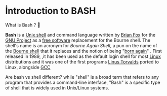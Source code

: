 # **İntroduction to BASH**
What is Bash ? :thinking:

**Bash** is a [Unix shell](https://en.wikipedia.org/wiki/Unix_shell "Unix shell") and command language written by 
[Brian Fox](https://en.wikipedia.org/wiki/Brian_Fox_(computer_programmer) "Brian Fox (computer programmer)") for the [GNU Project](https://en.wikipedia.org/wiki/GNU_Project "GNU Project") as a [free software](https://en.wikipedia.org/wiki/Free_software "Free software") replacement for the Bourne shell. The shell's name is an acronym for _Bourne Again Shell_, a pun on the name of the [Bourne shell](https://en.wikipedia.org/wiki/Bourne_shell "Bourne shell") that it replaces and the notion of being "[born again](https://en.wikipedia.org/wiki/Born_again "Born again")" . 
First released in 1989, ,it has been used as the default login shell for most [Linux](https://en.wikipedia.org/wiki/Linux) distributions and it was one of the first programs [Linus Torvalds](https://en.wikipedia.org/wiki/Linus_Torvalds) ported to Linux, alongside [GCC](https://en.wikipedia.org/wiki/GNU_Compiler_Collection)

Are bash vs shell different?
 while "shell" is a broad term that refers to any program that provides a command-line interface, "Bash" is a specific type of shell that is widely used in Unix/Linux systems.
